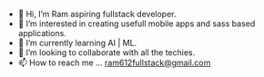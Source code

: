 - 👋 Hi, I’m Ram aspiring fullstack developer.
- 👀 I’m interested in creating usefull mobile apps and sass based applications.
- 🌱 I’m currently learning AI | ML.
- 💞️ I’m looking to collaborate with all the techies.
- 📫 How to reach me ... ram612fullstack@gmail.com

<!---
Ram612/Ram612 is a ✨ special ✨ repository because its `README.md` (this file) appears on your GitHub profile.
You can click the Preview link to take a look at your changes.
--->
